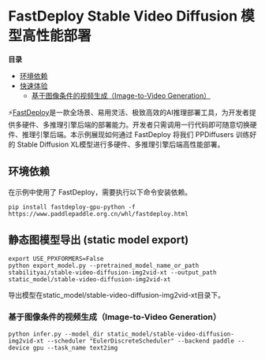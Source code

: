 # FastDeploy Stable Video Diffusion 模型高性能部署

 **目录**
   * [环境依赖](#环境依赖)
   * [快速体验](#快速体验)
       * [基于图像条件的视频生成（Image-to-Video Generation）](#基于图像条件的视频生成)

⚡️[FastDeploy](https://github.com/PaddlePaddle/FastDeploy)是一款全场景、易用灵活、极致高效的AI推理部署工具，为开发者提供多硬件、多推理引擎后端的部署能力。开发者只需调用一行代码即可随意切换硬件、推理引擎后端。本示例展现如何通过 FastDeploy 将我们 PPDiffusers 训练好的 Stable Diffusion XL模型进行多硬件、多推理引擎后端高性能部署。

<a name="环境依赖"></a>

## 环境依赖

在示例中使用了 FastDeploy，需要执行以下命令安装依赖。

```shell
pip install fastdeploy-gpu-python -f https://www.paddlepaddle.org.cn/whl/fastdeploy.html
```

<a name="快速体验"></a>

## 静态图模型导出 (static model export)
```
export USE_PPXFORMERS=False
python export_model.py --pretrained_model_name_or_path stabilityai/stable-video-diffusion-img2vid-xt --output_path static_model/stable-video-diffusion-img2vid-xt
```
导出模型在static_model/stable-video-diffusion-img2vid-xt目录下。

### 基于图像条件的视频生成（Image-to-Video Generation）
```
python infer.py --model_dir static_model/stable-video-diffusion-img2vid-xt --scheduler "EulerDiscreteScheduler" --backend paddle --device gpu --task_name text2img
```
